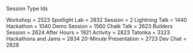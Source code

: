 Session Type Ids

Workshop = 2523
Spotlight Lab = 2832
Session = 2
Lightning Talk = 1440
Hackathon = 1040
Demo Session = 1560
Chalk Talk = 2623
Builders Session = 2624
After Hours = 1921
Activity = 2823
Tatonka = 3323
Hackathons and Jams = 2834
20-Minute Presentation = 2723
Dev Chat = 2828
